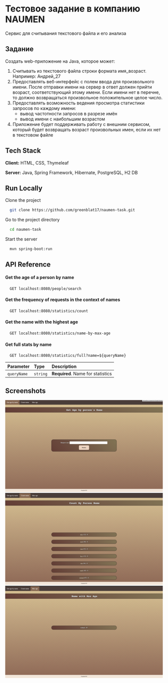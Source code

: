 
# Тестовое задание в компанию NAUMEN

Сервис для считывания текстового файла и его анализа

## Задание
Создать web-приложение на Java, которое может:
1. Считывать из текстового файла строки формата имя_возраст. Например: Андрей_27
2. Предоставлять веб-интерфейс с полем ввода
   для произвольного имени. После отправки имени на сервер
   в ответ должен прийти возраст, соответствующий этому
   имени. Если имени нет в перечне, то должно возвращаться
   произвольное положительное целое число.
3. Предоставлять возможность ведения просмотра
   статистики запросов по каждому имени:
   - вывод частотности запросов в разрезе имён
   - вывод имени с наибольшим возрастом
4. Приложение будет поддерживать работу с внешним
   сервисом, который будет возвращать возраст произвольных
   имен, если их нет в текстовом файле
## Tech Stack

**Client:** HTML, CSS, Thymeleaf

**Server:** Java, Spring Framework, Hibernate, PostgreSQL, H2 DB


## Run Locally

Clone the project

```bash
  git clone https://github.com/greenblat17/naumen-task.git
```

Go to the project directory

```bash
  cd naumen-task
```

Start the server

```bash
  mvn spring-boot:run
```


## API Reference

#### Get the age of a person by name

```http
  GET localhost:8080/people/search
```

#### Get the frequency of requests in the context of names

```http
  GET localhost:8080/statistics/count
```

#### Get the name with the highest age

```http
  GET localhost:8080/statistics/name-by-max-age
```

#### Get full stats by name

```http
  GET localhost:8080/statistics/full?name=${queryName}
```

| Parameter | Type     | Description                       |
| :-------- | :------- | :-------------------------------- |
| `queryName` | `string` | **Required**. Name for statistics |


## Screenshots

<img alt="Search Page" src="screenshots/search-page.png">
<img alt="Count Page" src="screenshots/count-page.png">
<img alt="Max Age Page" src="screenshots/max-age-page.png">

